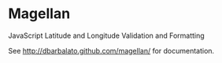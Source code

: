 Magellan
========

JavaScript Latitude and Longitude Validation and Formatting

See http://dbarbalato.github.com/magellan/ for documentation.
